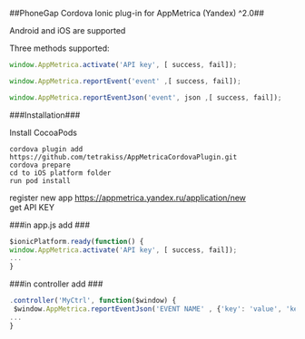 ##PhoneGap Cordova Ionic plug-in for AppMetrica (Yandex) ^2.0##

Android and iOS are supported

Three methods supported:

```javascript
window.AppMetrica.activate('API key', [ success, fail]);

window.AppMetrica.reportEvent('event' ,[ success, fail]);

window.AppMetrica.reportEventJson('event', json ,[ success, fail]);
```
###Installation###

Install CocoaPods


```
cordova plugin add https://github.com/tetrakiss/AppMetricaCordovaPlugin.git
cordova prepare
cd to iOS platform folder
run pod install
```
register new app https://appmetrica.yandex.ru/application/new <br>
get API KEY

###in app.js add ###

```javascript
$ionicPlatform.ready(function() {
window.AppMetrica.activate('API key', [ success, fail]);
...
}
```

###in controller add ###
```javascript
.controller('MyCtrl', function($window) {
 $window.AppMetrica.reportEventJson('EVENT NAME' , {'key': 'value', 'key': 'value' }, [success, fail]);
...
}

```

